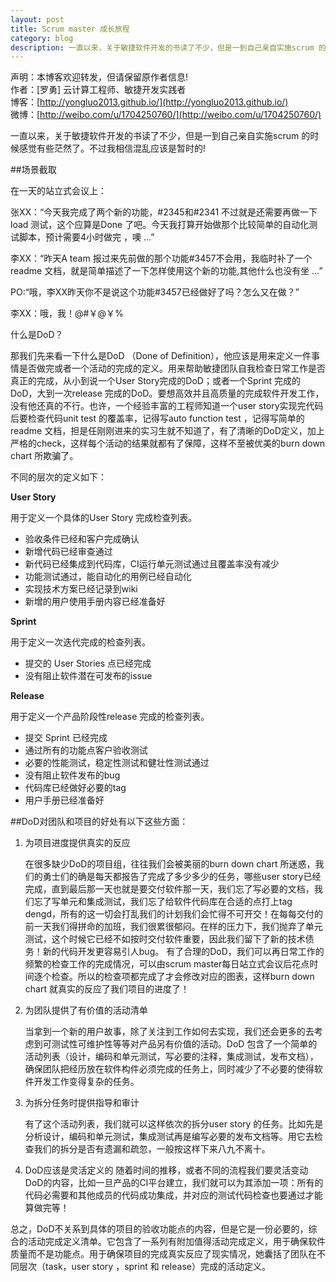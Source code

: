 ```yaml
---
layout: post
title: Scrum master 成长旅程
category: blog
description: 一直以来，关于敏捷软件开发的书读了不少，但是一到自己亲自实施scrum 的时候感觉有些茫然了。
---
```



声明：本博客欢迎转发，但请保留原作者信息!      
作者：[罗勇] 云计算工程师、敏捷开发实践者    
博客：[http://yongluo2013.github.io/](http://yongluo2013.github.io/)    
微博：[http://weibo.com/u/1704250760/](http://weibo.com/u/1704250760/)    


一直以来，关于敏捷软件开发的书读了不少，但是一到自己亲自实施scrum 的时候感觉有些茫然了。不过我相信混乱应该是暂时的!

##场景截取

在一天的站立式会议上：

张XX：“今天我完成了两个新的功能，#2345和#2341 不过就是还需要再做一下load 测试，这个应算是Done 了吧。今天我打算开始做那个比较简单的自动化测试脚本，预计需要4小时做完 ，噢 …”

李XX：“昨天A team 报过来先前做的那个功能#3457不会用，我临时补了一个readme 
文档，就是简单描述了一下怎样使用这个新的功能,其他什么也没有坐 …”

PO:“哦，李XX昨天你不是说这个功能#3457已经做好了吗？怎么又在做？”

李XX：哦，我！@#￥@￥%

什么是DoD？

那我们先来看一下什么是DoD （Done of Definition），他应该是用来定义一件事情是否做完或者一个活动的完成的定义。用来帮助敏捷团队自我检查日常工作是否真正的完成，从小到说一个User Story完成的DoD；或者一个Sprint 完成的DoD，大到一次release 完成的DoD。要想高效并且高质量的完成软件开发工作，没有他还真的不行。也许，一个经验丰富的工程师知道一个user story实现完代码后要检查代码unit test 的覆盖率，记得写auto function test ，记得写简单的readme 文档，担是任刚刚进来的实习生就不知道了，有了清晰的DoD定义，加上严格的check，这样每个活动的结果就都有了保障，这样不至被优美的burn down chart 所欺骗了。

不同的层次的定义如下：

**User Story**

用于定义一个具体的User Story 完成检查列表。

* 验收条件已经和客户完成确认
* 新增代码已经审查通过
* 新代码已经集成到代码库，CI运行单元测试通过且覆盖率没有减少
* 功能测试通过，能自动化的用例已经自动化
* 实现技术方案已经记录到wiki
* 新增的用户使用手册内容已经准备好

**Sprint**

用于定义一次迭代完成的检查列表。

* 提交的 User Stories 点已经完成
* 没有阻止软件潜在可发布的issue

**Release**

用于定义一个产品阶段性release 完成的检查列表。

* 提交 Sprint 已经完成
* 通过所有的功能点客户验收测试
* 必要的性能测试，稳定性测试和健壮性测试通过
* 没有阻止软件发布的bug
* 代码库已经做好必要的tag
* 用户手册已经准备好

##DoD对团队和项目的好处有以下这些方面：

1. 为项目进度提供真实的反应

   在很多缺少DoD的项目组，往往我们会被美丽的burn down chart 所迷惑，我们的勇士们的确是每天都报告了完成了多少多少的任务，哪些user story已经完成，直到最后那一天也就是要交付软件那一天，我们忘了写必要的文档，我们忘了写单元和集成测试，我们忘了给软件代码库在合适的点打上tag dengd，所有的这一切会打乱我们的计划我们会忙得不可开交！在每每交付的前一天我们得拼命的加班，我们很累很郁闷。在样的压力下，我们抛弃了单元测试，这个时候它已经不如按时交付软件重要，因此我们留下了新的技术债务！新的代码开发更容易引人bug。
   有了合理的DoD，我们可以再日常工作的频繁的检查工作的完成情况，可以由scrum master每日站立式会议后花点时间逐个检查。所以的检查项都完成了才会修改对应的图表，这样burn down chart 就真实的反应了我们项目的进度了！

2. 为团队提供了有价值的活动清单

    当拿到一个新的用户故事，除了关注到工作如何去实现，我们还会更多的去考虑到可测试性可维护性等等对产品另有价值的活动。DoD 包含了一个简单的活动列表（设计，编码和单元测试，写必要的注释，集成测试，发布文档），确保团队把经历放在软件构件必须完成的任务上，同时减少了不必要的使得软件开发工作变得复杂的任务。

3. 为拆分任务时提供指导和审计

    有了这个活动列表，我们就可以这样依次的拆分user story 的任务。比如先是分析设计，编码和单元测试，集成测试再是编写必要的发布文档等。用它去检查我们的拆分是否有遗漏和疏忽，一般按这样下来八九不离十。

4. DoD应该是灵活定义的
    随着时间的推移，或者不同的流程我们要灵活变动DoD的内容，比如一旦产品的CI平台建立，我们就可以为其添加一项：所有的代码必需要和其他成员的代码成功集成，并对应的测试代码检查也要通过才能算做完等！
    
总之，DoD不关系到具体的项目的验收功能点的内容，但是它是一份必要的，综合的活动完成定义清单。它包含了一系列有附加值得活动完成定义，用于确保软件质量而不是功能点。用于确保项目的完成真实反应了现实情况，她囊括了团队在不同层次（task，user story ，sprint 和 release）完成的活动定义。
